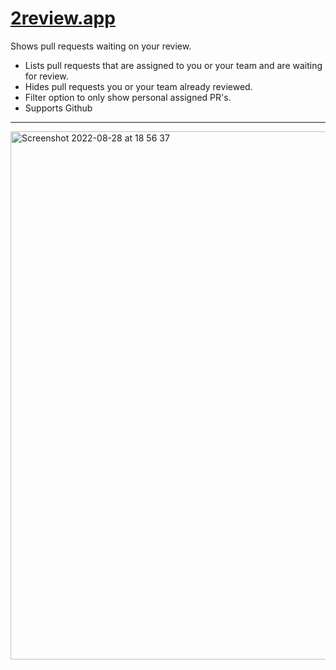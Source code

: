 <a href="https://2review.app" target="_blank"><h1>2review.app</h1></a>

Shows pull requests waiting on your review.

- Lists pull requests that are assigned to you or your team and are waiting for review.
- Hides pull requests you or your team already reviewed.
- Filter option to only show personal assigned PR's.
- Supports Github 

<hr />

<img width="845" alt="Screenshot 2022-08-28 at 18 56 37" src="https://user-images.githubusercontent.com/1652607/187085660-88acbbe6-1b65-4222-a558-829b5ed44363.png">
